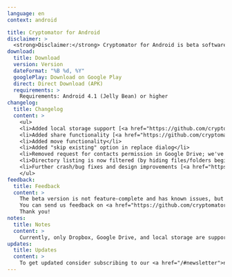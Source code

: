 ```yaml
---
language: en
context: android

title: Cryptomator for Android
disclaimer: >
  <strong>Disclaimer:</strong> Cryptomator for Android is beta software. By downloading Cryptomator, you agree to only use it for testing only with recoverable data. Cryptomator contributors will not be liable for any loss or damage to your data.
download:
  title: Download
  version: Version
  dateFormat: "%B %d, %Y"
  googlePlay: Download on Google Play
  direct: Direct Download (APK)
  requirements: >
    Requirements: Android 4.1 (Jelly Bean) or higher
changelog:
  title: Changelog
  content: >
    <ul>
    <li>Added local storage support [<a href="https://github.com/cryptomator/cryptomator-android/issues/4" target="_blank">#4</a>]</li>
    <li>Added share functionality [<a href="https://github.com/cryptomator/cryptomator-android/issues/25" target="_blank">#25</a>]</li>
    <li>Added move functionality</li>
    <li>Added "skip existing" option in replace dialog</li>
    <li>Removed request for contacts permission in Google Drive; we've never used your contacts information and it technically wasn't even a contacts permission, sorry for the confusion [<a href="https://github.com/cryptomator/cryptomator-android/issues/26" target="_blank">#26</a>]</li>
    <li>Directory listing is now filtered (by hiding files/folders beginning with "." and others) [<a href="https://github.com/cryptomator/cryptomator-android/issues/28" target="_blank">#28</a>]</li>
    <li>Further crash/bug fixes and design improvements [<a href="https://github.com/cryptomator/cryptomator-android/issues/31" target="_blank">#31</a> and others]</li>
    </ul>
feedback:
  title: Feedback
  content: >
    The beta version is not feature-complete and has known issues, but we're of course open for feature requests, suggestions, and obviously bug reports.<br/>
    You can send us feedback on <a href="https://github.com/cryptomator/cryptomator-android" target="_blank">GitHub</a>. Please review and follow our <a href="https://github.com/cryptomator/cryptomator-android/blob/master/CONTRIBUTING.md" target="_blank">contribution guidelines</a>. :cat:<br/>
    Thank you!
notes:
  title: Notes
  content: >
    Currently, only Dropbox, Google Drive, and local storage are supported. OneDrive and WebDAV support are planned for the next version 0.5.0.
updates:
  title: Updates
  content: >
    To get updated consider subscribing to our <a href="/#newsletter">newsletter</a> or visit this page once in a while.
---
```

